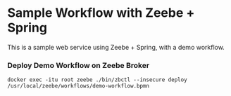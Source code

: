 # Sample Workflow with Zeebe + Spring
This is a sample web service using Zeebe + Spring, with a demo workflow.

### Deploy Demo Workflow on Zeebe Broker
```
docker exec -itu root zeebe ./bin/zbctl --insecure deploy /usr/local/zeebe/workflows/demo-workflow.bpmn
```
